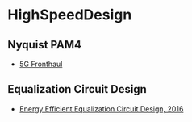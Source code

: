 # HighSpeedDesign

## Nyquist PAM4 
 - [5G Fronthaul](https://arxiv.org/pdf/1801.10574.pdf)

## Equalization Circuit Design 
 - [Energy Efficient Equalization Circuit Design, 2016](https://www2.eecs.berkeley.edu/Pubs/TechRpts/2016/EECS-2016-178.pdf)
